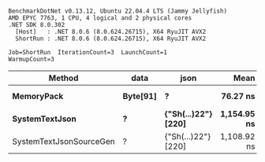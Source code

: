 ```

BenchmarkDotNet v0.13.12, Ubuntu 22.04.4 LTS (Jammy Jellyfish)
AMD EPYC 7763, 1 CPU, 4 logical and 2 physical cores
.NET SDK 8.0.302
  [Host]   : .NET 8.0.6 (8.0.624.26715), X64 RyuJIT AVX2
  ShortRun : .NET 8.0.6 (8.0.624.26715), X64 RyuJIT AVX2

Job=ShortRun  IterationCount=3  LaunchCount=1  
WarmupCount=3  

```
| Method                  | data     | json                | Mean        | Error     | StdDev   | Min         | Max         | Gen0   | Allocated |
|------------------------ |--------- |-------------------- |------------:|----------:|---------:|------------:|------------:|-------:|----------:|
| **MemoryPack**              | **Byte[91]** | **?**                   |    **76.27 ns** |  **4.187 ns** | **0.229 ns** |    **76.00 ns** |    **76.42 ns** | **0.0019** |     **168 B** |
| **SystemTextJson**          | **?**        | **{&quot;Sh(...)22&quot;} [220]** | **1,154.95 ns** | **32.271 ns** | **1.769 ns** | **1,152.97 ns** | **1,156.38 ns** | **0.0019** |     **168 B** |
| SystemTextJsonSourceGen | ?        | {&quot;Sh(...)22&quot;} [220] | 1,108.92 ns | 13.975 ns | 0.766 ns | 1,108.14 ns | 1,109.67 ns | 0.0019 |     168 B |
